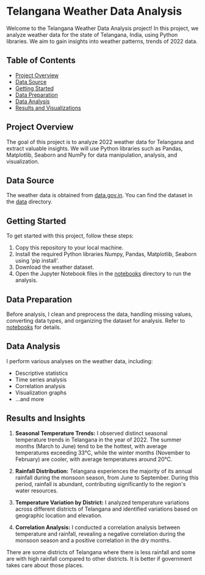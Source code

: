 # Telangana Weather Data Analysis

Welcome to the Telangana Weather Data Analysis project! In this project, we analyze weather data for the state of Telangana, India, using Python libraries. We aim to gain insights into weather patterns, trends of 2022 data.

## Table of Contents
- [Project Overview](#project-overview)
- [Data Source](#data-source)
- [Getting Started](#getting-started)
- [Data Preparation](#data-preparation)
- [Data Analysis](#data-analysis)
- [Results and Visualizations](#results-and-visualizations)

## Project Overview

The goal of this project is to analyze 2022 weather data for Telangana and extract valuable insights. We will use Python libraries such as Pandas, Matplotlib, Seaborn and NumPy for data manipulation, analysis, and visualization.

## Data Source

The weather data is obtained from [data.gov.in]([https://data.gov.in/](https://data.telangana.gov.in/)). You can find the dataset in the [data](Datasets) directory.

## Getting Started

To get started with this project, follow these steps:

1. Copy this repository to your local machine.
2. Install the required Python libraries Numpy, Pandas, Matplotlib, Seaborn using 'pip install'.
3. Download the weather dataset.
4. Open the Jupyter Notebook files in the [notebooks](Weather___Project(final).ipynb) directory to run the analysis.

## Data Preparation

Before analysis, I clean and preprocess the data, handling missing values, converting data types, and organizing the dataset for analysis. Refer to [notebooks](Weather___Project(final).ipynb) for details.

## Data Analysis

I perform various analyses on the weather data, including:

- Descriptive statistics
- Time series analysis
- Correlation analysis
- Visualization graphs
- ...and more

## Results and Insights

1. **Seasonal Temperature Trends:** I observed distinct seasonal temperature trends in Telangana in the year of 2022. The summer months (March to June) tend to be the hottest, with average temperatures exceeding 33°C, while the winter months (November to February) are cooler, with average temperatures around 20°C. 

2. **Rainfall Distribution:** Telangana experiences the majority of its annual rainfall during the monsoon season, from June to September. During this period, rainfall is abundant, contributing significantly to the region's water resources.

3. **Temperature Variation by District:** I analyzed temperature variations across different districts of Telangana and identified variations based on geographic location and elevation.

4. **Correlation Analysis:** I conducted a correlation analysis between temperature and rainfall, revealing a negative correlation during the monsoon season and a positive correlation in the dry months.

There are some districts of Telangana where there is less rainfall and some are with high rainfall compared to other districts. It is better if government takes care about those places.





